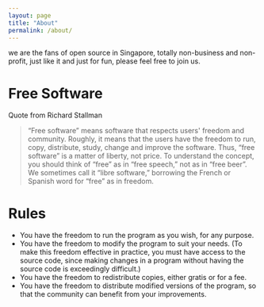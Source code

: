 ```yaml
---
layout: page
title: "About"
permalink: /about/
---
```

we are the fans of open source in Singapore, totally non-business and non-profit, just like it and just for fun, please feel free to join us.

# Free Software
Quote from Richard Stallman

> “Free software” means software that respects users' freedom and community. Roughly, it means that the users have the freedom to run, copy, distribute, study, change and improve the software. Thus, “free software” is a matter of liberty, not price. To understand the concept, you should think of “free” as in “free speech,” not as in “free beer”. We sometimes call it “libre software,” borrowing the French or Spanish word for “free” as in freedom.

# Rules

- You have the freedom to run the program as you wish, for any purpose.
- You have the freedom to modify the program to suit your needs. (To make this freedom effective in practice, you must have access to the source code, since making changes in a program without having the source code is exceedingly difficult.)
- You have the freedom to redistribute copies, either gratis or for a fee.
- You have the freedom to distribute modified versions of the program, so that the community can benefit from your improvements.



